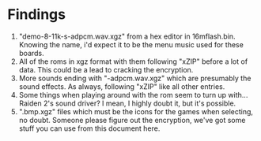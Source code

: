 # Findings
1. "demo-8-11k-s-adpcm.wav.xgz" from a hex editor in 16mflash.bin. Knowing the name, i'd expect it to be the menu music used for these boards.
2. All of the roms in xgz format with them following "xZIP" before a lot of data. This could be a lead to cracking the encryption.
3. More sounds ending with "-adpcm.wav.xgz" which are presumably the sound effects. As always, following "xZIP" like all other entries.
4. Some things when playing around with the rom seem to turn up with... Raiden 2's sound driver? I mean, I highly doubt it, but it's possible.
5. ".bmp.xgz" files which must be the icons for the games when selecting, no doubt.
Someone please figure out the encryption, we've got some stuff you can use from this document here.
